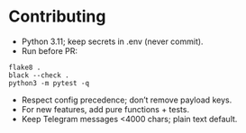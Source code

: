# Contributing

- Python 3.11; keep secrets in .env (never commit).
- Run before PR:
```
flake8 .
black --check .
python3 -m pytest -q
```
- Respect config precedence; don’t remove payload keys.
- For new features, add pure functions + tests.
- Keep Telegram messages <4000 chars; plain text default.
